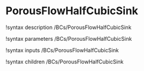 <!-- MOOSE Documentation Stub: Remove this when content is added. -->

# PorousFlowHalfCubicSink
!syntax description /BCs/PorousFlowHalfCubicSink

!syntax parameters /BCs/PorousFlowHalfCubicSink

!syntax inputs /BCs/PorousFlowHalfCubicSink

!syntax children /BCs/PorousFlowHalfCubicSink
